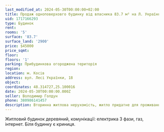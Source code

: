 ```yaml
---
last_modified_at: 2024-05-30T00:00:00+02:00
title: Продаж одноповерховго будинку від власника 83.7 м² на Л. Українки
uid: 1717166293
type: Будинок
rent:
rooms: '5'
surface: '83.7'
surface_land: '2900'
price: $45000
price_sqmt:
floor:
floors: '1'
parking: Прибудинкова огороджена територія
region:
location: м. Косів
address: вул. Лесі Українки, 18
object:
coordinates: 48.314727,25.100016
date: 2024-05-30T00:00:00.000Z
seller: Володимир Голдун
phone: 380986141457
description: Вторинна житлова нерухомість, житло придатне для проживання
---
```


Житловий будинок деревяний, комунікації: електрика 3 фази, газ, інтернет. Біля будинку є криниця.
